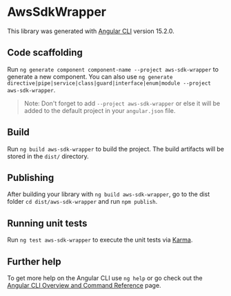 # AwsSdkWrapper

This library was generated with [Angular CLI](https://github.com/angular/angular-cli) version 15.2.0.

## Code scaffolding

Run `ng generate component component-name --project aws-sdk-wrapper` to generate a new component. You can also use `ng generate directive|pipe|service|class|guard|interface|enum|module --project aws-sdk-wrapper`.
> Note: Don't forget to add `--project aws-sdk-wrapper` or else it will be added to the default project in your `angular.json` file. 

## Build

Run `ng build aws-sdk-wrapper` to build the project. The build artifacts will be stored in the `dist/` directory.

## Publishing

After building your library with `ng build aws-sdk-wrapper`, go to the dist folder `cd dist/aws-sdk-wrapper` and run `npm publish`.

## Running unit tests

Run `ng test aws-sdk-wrapper` to execute the unit tests via [Karma](https://karma-runner.github.io).

## Further help

To get more help on the Angular CLI use `ng help` or go check out the [Angular CLI Overview and Command Reference](https://angular.io/cli) page.
